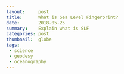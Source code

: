 ```yaml
---
layout:     post
title:      What is Sea Level Fingerprint?
date:       2018-05-25
summary:    Explain what is SLF
categories: post
thumbnail:  globe
tags:
 - science
 - geodesy
 - oceanography
---
```



<script src="https://cdn.plot.ly/plotly-latest.min.js"></script>
<div id="662f1e80-8d19-40ef-ac85-92aadb280f04" style="height: 100%; width: 100%;" class="plotly-graph-div"></div><script type="text/javascript">window.PLOTLYENV=window.PLOTLYENV || {};window.PLOTLYENV.BASE_URL="https://plot.ly";Plotly.newPlot("662f1e80-8d19-40ef-ac85-92aadb280f04", [{"y": [0.0, -0.1, 0.9, 0.4, 0.7, 1.0, 0.4, 0.3, 0.3, 0.8, 0.4, 0.2, 1.2, 0.7, 0.5, 0.4, 0.3, 0.4, 0.8, 1.6, 1.1, 1.2, 0.5, 0.5, 1.2, 0.9, 1.5, 0.0, 0.5, 0.6, 1.2, 1.4, 1.2, 1.4, 1.3, 0.7, 0.7, 1.2, 0.8, 0.6, 0.6, 0.8, 1.3, 1.4, 1.1, 0.8, 0.7, 0.6, 0.9, 0.5, 0.4, 0.9, 1.3, 0.7, 1.4, 1.7, 1.3, 1.2, 0.7, 0.9, 1.1, 1.1, 0.9, 1.4, 1.8, 1.7, 2.1, 2.0, 2.0, 1.5, 1.7, 1.5, 2.2, 2.6, 1.8, 1.9, 1.8, 1.8, 2.1, 1.9, 1.8, 1.7, 1.7, 1.9, 1.9, 1.8, 1.8, 1.8, 2.1, 2.0, 2.3, 2.0, 1.8, 1.9, 2.1, 2.5, 2.9, 2.7, 2.6, 2.5, 2.7, 2.0, 2.6, 3.0, 2.8, 2.8, 2.8, 2.6, 2.7, 2.6, 1.8, 2.3, 2.8, 3.2, 3.0, 3.3, 2.9, 3.6, 2.8, 2.1, 2.8, 3.1, 3.4, 3.6, 3.1, 2.7, 2.9, 3.1, 3.5, 3.7, 3.6, 4.2, 4.2, 3.9, 3.6, 4.2, 3.9, 3.6, 4.2], "x": ["2002-04", "2002-05", "2002-08", "2002-09", "2002-10", "2002-11", "2002-12", "2003-01", "2003-02", "2003-03", "2003-04", "2003-05", "2003-07", "2003-08", "2003-09", "2003-10", "2003-11", "2003-12", "2004-01", "2004-02", "2004-03", "2004-04", "2004-05", "2004-06", "2004-07", "2004-08", "2004-09", "2004-10", "2004-11", "2004-12", "2005-01", "2005-02", "2005-03", "2005-04", "2005-05", "2005-06", "2005-07", "2005-08", "2005-09", "2005-10", "2005-11", "2005-12", "2006-01", "2006-02", "2006-03", "2006-04", "2006-05", "2006-06", "2006-07", "2006-08", "2006-09", "2006-10", "2006-11", "2006-12", "2007-01", "2007-02", "2007-03", "2007-04", "2007-05", "2007-06", "2007-07", "2007-08", "2007-09", "2007-10", "2007-11", "2007-12", "2008-01", "2008-02", "2008-03", "2008-04", "2008-05", "2008-06", "2008-07", "2008-08", "2008-09", "2008-10", "2008-11", "2008-12", "2009-01", "2009-02", "2009-03", "2009-04", "2009-05", "2009-06", "2009-07", "2009-08", "2009-09", "2009-10", "2009-11", "2009-12", "2010-01", "2010-02", "2010-03", "2010-04", "2010-05", "2010-06", "2010-07", "2010-08", "2010-09", "2010-10", "2010-11", "2010-12", "2011-02", "2011-03", "2011-04", "2011-05", "2011-07", "2011-08", "2011-09", "2011-10", "2011-11", "2011-12", "2012-01", "2012-02", "2012-03", "2012-04", "2012-06", "2012-07", "2012-08", "2012-09", "2012-11", "2012-12", "2013-01", "2013-02", "2013-04", "2013-05", "2013-06", "2013-07", "2013-10", "2013-11", "2013-12", "2014-01", "2014-03", "2014-04", "2014-05", "2014-06", "2014-08", "2014-09", "2014-10"], "type": "scatter", "name": "Antarctic ice sheet", "uid": "2fcf1a23-8c83-11e8-9774-186590dbb7c5"}, {"y": [0.0, 0.1, 0.5, 0.6, 0.5, 0.4, 0.2, 0.1, 0.5, -0.0, -0.1, -0.2, 0.3, 0.8, 1.0, 0.9, 0.9, 0.8, 0.8, 0.8, 0.6, 0.4, 0.4, 0.5, 1.0, 1.2, 1.2, 1.4, 1.4, 1.2, 1.4, 1.2, 0.8, 0.7, 0.9, 1.0, 1.3, 1.8, 2.1, 2.1, 2.1, 1.8, 1.8, 1.7, 1.7, 1.8, 1.7, 1.6, 1.9, 2.4, 2.5, 2.5, 2.3, 2.4, 2.5, 2.2, 2.3, 2.2, 2.2, 2.2, 2.7, 3.3, 3.5, 3.4, 3.3, 3.2, 3.2, 3.0, 2.9, 3.0, 3.1, 3.1, 3.6, 4.1, 4.0, 4.1, 4.0, 3.9, 3.6, 3.7, 3.7, 3.8, 3.7, 3.6, 3.8, 4.5, 4.7, 4.6, 4.7, 4.4, 4.4, 4.5, 4.3, 4.4, 4.3, 4.4, 5.0, 5.6, 5.9, 5.9, 5.7, 5.7, 5.8, 5.5, 5.5, 5.5, 6.2, 6.8, 6.9, 6.8, 7.0, 6.9, 7.0, 6.8, 6.7, 6.5, 6.7, 7.4, 8.2, 8.5, 8.4, 8.2, 8.1, 8.1, 8.1, 8.1, 8.0, 8.3, 8.5, 8.3, 8.3, 8.3, 8.1, 8.2, 8.1, 8.1, 9.1, 9.2, 9.0], "x": ["2002-04", "2002-05", "2002-08", "2002-09", "2002-10", "2002-11", "2002-12", "2003-01", "2003-02", "2003-03", "2003-04", "2003-05", "2003-07", "2003-08", "2003-09", "2003-10", "2003-11", "2003-12", "2004-01", "2004-02", "2004-03", "2004-04", "2004-05", "2004-06", "2004-07", "2004-08", "2004-09", "2004-10", "2004-11", "2004-12", "2005-01", "2005-02", "2005-03", "2005-04", "2005-05", "2005-06", "2005-07", "2005-08", "2005-09", "2005-10", "2005-11", "2005-12", "2006-01", "2006-02", "2006-03", "2006-04", "2006-05", "2006-06", "2006-07", "2006-08", "2006-09", "2006-10", "2006-11", "2006-12", "2007-01", "2007-02", "2007-03", "2007-04", "2007-05", "2007-06", "2007-07", "2007-08", "2007-09", "2007-10", "2007-11", "2007-12", "2008-01", "2008-02", "2008-03", "2008-04", "2008-05", "2008-06", "2008-07", "2008-08", "2008-09", "2008-10", "2008-11", "2008-12", "2009-01", "2009-02", "2009-03", "2009-04", "2009-05", "2009-06", "2009-07", "2009-08", "2009-09", "2009-10", "2009-11", "2009-12", "2010-01", "2010-02", "2010-03", "2010-04", "2010-05", "2010-06", "2010-07", "2010-08", "2010-09", "2010-10", "2010-11", "2010-12", "2011-02", "2011-03", "2011-04", "2011-05", "2011-07", "2011-08", "2011-09", "2011-10", "2011-11", "2011-12", "2012-01", "2012-02", "2012-03", "2012-04", "2012-06", "2012-07", "2012-08", "2012-09", "2012-11", "2012-12", "2013-01", "2013-02", "2013-04", "2013-05", "2013-06", "2013-07", "2013-10", "2013-11", "2013-12", "2014-01", "2014-03", "2014-04", "2014-05", "2014-06", "2014-08", "2014-09", "2014-10"], "type": "scatter", "name": "Greenland ice sheet", "uid": "2fcf1cae-8c83-11e8-b397-186590dbb7c5"}, {"y": [0.0, 2.0, 16.3, 18.9, 19.6, 16.5, 15.6, 11.3, 9.6, 5.9, 6.3, 8.2, 13.6, 17.7, 18.7, 20.9, 19.0, 16.1, 13.8, 7.6, 6.5, 4.3, 5.4, 9.0, 11.2, 16.9, 17.4, 20.6, 17.8, 14.4, 11.9, 8.8, 6.2, 5.0, 6.1, 13.0, 17.6, 19.5, 21.0, 21.5, 20.8, 17.0, 13.4, 9.1, 5.2, 3.4, 6.0, 9.7, 16.6, 20.8, 23.2, 23.4, 19.1, 15.7, 10.5, 6.4, 5.1, 5.9, 8.3, 11.9, 16.6, 18.7, 21.6, 23.3, 21.5, 17.8, 14.2, 9.0, 5.6, 4.8, 7.4, 11.6, 15.4, 16.7, 20.6, 21.5, 20.5, 16.2, 12.8, 10.1, 6.1, 4.4, 6.8, 10.7, 15.3, 20.1, 22.2, 23.4, 22.0, 18.4, 12.1, 10.8, 9.1, 8.5, 9.4, 14.4, 17.5, 20.1, 21.7, 22.8, 20.5, 17.0, 8.6, 5.3, 3.5, 5.5, 16.2, 20.2, 23.4, 23.6, 23.0, 18.4, 15.7, 11.7, 8.4, 8.4, 16.7, 20.4, 23.4, 26.5, 24.8, 22.7, 18.6, 16.3, 8.6, 12.3, 15.2, 20.2, 24.4, 22.2, 21.0, 16.4, 8.6, 8.5, 9.1, 13.4, 22.7, 25.9, 26.1], "x": ["2002-04", "2002-05", "2002-08", "2002-09", "2002-10", "2002-11", "2002-12", "2003-01", "2003-02", "2003-03", "2003-04", "2003-05", "2003-07", "2003-08", "2003-09", "2003-10", "2003-11", "2003-12", "2004-01", "2004-02", "2004-03", "2004-04", "2004-05", "2004-06", "2004-07", "2004-08", "2004-09", "2004-10", "2004-11", "2004-12", "2005-01", "2005-02", "2005-03", "2005-04", "2005-05", "2005-06", "2005-07", "2005-08", "2005-09", "2005-10", "2005-11", "2005-12", "2006-01", "2006-02", "2006-03", "2006-04", "2006-05", "2006-06", "2006-07", "2006-08", "2006-09", "2006-10", "2006-11", "2006-12", "2007-01", "2007-02", "2007-03", "2007-04", "2007-05", "2007-06", "2007-07", "2007-08", "2007-09", "2007-10", "2007-11", "2007-12", "2008-01", "2008-02", "2008-03", "2008-04", "2008-05", "2008-06", "2008-07", "2008-08", "2008-09", "2008-10", "2008-11", "2008-12", "2009-01", "2009-02", "2009-03", "2009-04", "2009-05", "2009-06", "2009-07", "2009-08", "2009-09", "2009-10", "2009-11", "2009-12", "2010-01", "2010-02", "2010-03", "2010-04", "2010-05", "2010-06", "2010-07", "2010-08", "2010-09", "2010-10", "2010-11", "2010-12", "2011-02", "2011-03", "2011-04", "2011-05", "2011-07", "2011-08", "2011-09", "2011-10", "2011-11", "2011-12", "2012-01", "2012-02", "2012-03", "2012-04", "2012-06", "2012-07", "2012-08", "2012-09", "2012-11", "2012-12", "2013-01", "2013-02", "2013-04", "2013-05", "2013-06", "2013-07", "2013-10", "2013-11", "2013-12", "2014-01", "2014-03", "2014-04", "2014-05", "2014-06", "2014-08", "2014-09", "2014-10"], "type": "scatter", "name": "Land water storage", "uid": "2fcf1e02-8c83-11e8-9253-186590dbb7c5"}, {"y": [0.0, 0.3, -2.3, -0.6, 0.6, 1.2, 1.3, 1.4, 0.6, 0.2, -0.5, -0.2, -3.0, -3.1, -1.6, -0.0, -0.0, 0.7, 0.3, 0.4, -0.5, -1.2, -0.8, -1.3, -3.0, -2.0, -1.2, 0.3, 0.8, 1.1, 0.4, 0.2, 0.3, -0.7, -1.0, -1.7, -3.2, -2.5, -1.4, -0.5, 0.8, 1.4, 1.1, 1.5, 1.3, 0.6, 0.8, -0.4, -1.0, -0.5, 0.6, 1.5, 2.9, 3.3, 3.3, 3.0, 2.6, 2.0, 1.7, 0.5, -0.5, -0.6, 1.2, 3.0, 3.7, 4.0, 3.6, 3.5, 3.0, 2.9, 2.6, 0.8, -0.4, -0.7, 0.7, 1.8, 2.5, 3.0, 3.0, 2.3, 2.1, 1.7, 1.2, 0.2, -1.3, -1.2, -0.7, 1.9, 2.7, 3.3, 3.2, 2.1, 1.8, 0.9, -0.0, -1.0, -2.5, -1.9, -0.2, 1.3, 2.5, 3.2, 3.0, 2.5, 1.9, 0.7, -1.2, -1.0, 0.4, 1.8, 2.5, 3.3, 3.6, 3.2, 2.7, 2.0, 0.3, -1.2, -0.6, 0.6, 3.5, 3.8, 3.5, 3.1, 2.3, 1.3, 0.1, -0.8, 2.5, 3.6, 4.1, 4.1, 2.8, 2.2, 1.4, 0.2, -0.7, 0.8, 2.4], "x": ["2002-04", "2002-05", "2002-08", "2002-09", "2002-10", "2002-11", "2002-12", "2003-01", "2003-02", "2003-03", "2003-04", "2003-05", "2003-07", "2003-08", "2003-09", "2003-10", "2003-11", "2003-12", "2004-01", "2004-02", "2004-03", "2004-04", "2004-05", "2004-06", "2004-07", "2004-08", "2004-09", "2004-10", "2004-11", "2004-12", "2005-01", "2005-02", "2005-03", "2005-04", "2005-05", "2005-06", "2005-07", "2005-08", "2005-09", "2005-10", "2005-11", "2005-12", "2006-01", "2006-02", "2006-03", "2006-04", "2006-05", "2006-06", "2006-07", "2006-08", "2006-09", "2006-10", "2006-11", "2006-12", "2007-01", "2007-02", "2007-03", "2007-04", "2007-05", "2007-06", "2007-07", "2007-08", "2007-09", "2007-10", "2007-11", "2007-12", "2008-01", "2008-02", "2008-03", "2008-04", "2008-05", "2008-06", "2008-07", "2008-08", "2008-09", "2008-10", "2008-11", "2008-12", "2009-01", "2009-02", "2009-03", "2009-04", "2009-05", "2009-06", "2009-07", "2009-08", "2009-09", "2009-10", "2009-11", "2009-12", "2010-01", "2010-02", "2010-03", "2010-04", "2010-05", "2010-06", "2010-07", "2010-08", "2010-09", "2010-10", "2010-11", "2010-12", "2011-02", "2011-03", "2011-04", "2011-05", "2011-07", "2011-08", "2011-09", "2011-10", "2011-11", "2011-12", "2012-01", "2012-02", "2012-03", "2012-04", "2012-06", "2012-07", "2012-08", "2012-09", "2012-11", "2012-12", "2013-01", "2013-02", "2013-04", "2013-05", "2013-06", "2013-07", "2013-10", "2013-11", "2013-12", "2014-01", "2014-03", "2014-04", "2014-05", "2014-06", "2014-08", "2014-09", "2014-10"], "type": "scatter", "name": "Atmosphere water vapor", "uid": "2fcf1f23-8c83-11e8-a683-186590dbb7c5"}], {"calendar": "gregorian", "title": "Global Mean Sea Level", "showlegend": true, "xaxis": {"title": "Year"}, "yaxis": {"title": "Global Mean Sea Level (cm)"}}, {"linkText": "[Hsu and Velicogna, 2017]", "showLink": true})</script>


<br>

When people talk about sea level, the above figure is probably what we had in mind.
The recent mass increase over the ocean is contributed by ice sheets melting (Antarctica and Greenland), land water mass changes (including hydrological cycle, glacier and ice cap melting), and atmospheric water content variations.
The figure shows how each component contributes to the "**global**" mean sea level changes [[Hsu and Velicogna, 2017]](https://agupubs.onlinelibrary.wiley.com/doi/abs/10.1002/2017GL074070).
Try clicking off some of the components in the figure to see more detail variations on the rest.


**Global** mean sea level, however, cannot represent **local** sea level changes.
Local sea level changes are affected by many different regional physical processes that varies spatially.
Sea level fingerprint is one of the processes that changes the regional sea level due to **water mass redistribution in the entire Earth system**.

While the explanation above makes a lot of sense to me, I understand it still lacks detail description.
For instance,
1. " What is **water mass redistribution in the entire Earth system?** "
2. " Why **it causes regional sea level changes?** "


Let us focus on the first question. **What is water mass redistribution in the entire Earth system?**
There are total three reservoirs which can store water in the Earth system.
They are the atmosphere, the ocean, and the continent.
In each reservoir, water is stored in the form of water vapor, liquid water, or solid ice.
These different forms of water (**water mass**) can move around (**redistribute**) between reservoirs based on some physical processes like river runoff (continent to ocean), precipitation (atmosphere to ocean or continent), evaporation (continent or ocean to atmosphere), ice discharge (continent to ocean), etc.

Base on the above concept, it seems quite straightforward that the sea level would change if there is any water mass move from atmosphere or continent into the ocean.
In another word, the **global** sea level rises when water mass is added into the ocean and the **global** sea level falls when water mass is removed from the ocean.
You may notice that I put emphasis on the word "**global**" in the above sentence since we do not have enough information to  deduce how the water mass added/remove from the ocean would affect the sea level regionally.

Most people or even some scientists would just assume that this water redistribution between ocean and atmosphere (or between ocean and continent) causes the sea level to change **uniformly**.
This assumption is not true because that the tides and ocean currents can move the water around.
However, even without the influence of tides and ocean current, sea level will not change uniformly over the entire global ocean when you take away the water mass from the continent (or the atmosphere) and add that into the ocean.
The regional sea level rising signal would actually look like this based on the recent decade of ice melting on Greenland.
![grnslf](https://chiaweh2.github.io/figures/regress_gisslf.png)


The **redistribution of water mass** cause two instantaneous responses within the Earth system.
1. _Changes of gravity field_ due to mass redistribution.
2. _Changes of loading on the crust_ due to remove/add water mass at a certain location.

<br>
For example, if the ice on land melted away, the **gravity attraction decrease** due to the missing ice.
This leads to the nearby ocean water to move away from the region where the ice melted.
Besides the gravity field changes, the surface of the Earth (crust) move up due to less weight on top.
This is called the **elastic response** which is similar to the spring bounding back up once the force on top is removed.
The combined effect results in decreasing height between the sea surface and seafloor (sea level drop) in the nearby region and increasing height (sea level rise) in the far field.
This combined effect is also called sea level fingerprint or self-attraction and loading effect.

